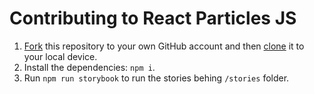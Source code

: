 # Contributing to React Particles JS

1. [Fork](https://help.github.com/articles/fork-a-repo/) this repository to your own GitHub account and then [clone](https://help.github.com/articles/cloning-a-repository/) it to your local device.
1. Install the dependencies: `npm i`.
1. Run `npm run storybook` to run the stories behing `/stories` folder.
